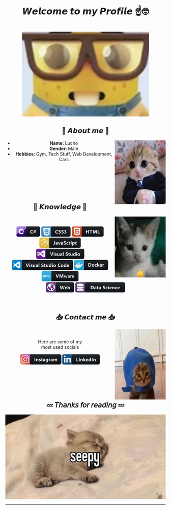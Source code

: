 <!DOCTYPE html>
<body>
    <center>
<h1 align="center">𝙒𝙚𝙡𝙘𝙤𝙢𝙚 𝙩𝙤 𝙢𝙮 𝙋𝙧𝙤𝙛𝙞𝙡𝙚 ☝️🤓</h1>
<br>
<div align="center">
    <img src="./assets/pics/download (8).jpg" width="400" height="266">
</div>
  
<div>
    <h2 align="center"> 🪬 𝘼𝙗𝙤𝙪𝙩 𝙢𝙚 🪬 </h2>
    <div align="center">
        <img src="./assets/pics/download (9).jpg" align="right" width="160" height="200">
    </div>
    <ul>
        <li><b>Name: </b>Lucho</li>
        <li><b>Gender: </b>Male</li>
        <li><b>Hobbies: </b>Gym, Tech Stuff, Web Development, Cars</b></li>
    </ul>
    <br>
    <br>
    <br>
    <br>
    <br>
</div>
  
<div>
    <h2 align="center"> 🧬 𝙆𝙣𝙤𝙬𝙡𝙚𝙙𝙜𝙚 🧬 </h2>
    <p>
    <div align="center">
        <img src="./assets/pics/aaaa.jpg" alt="cute" align="right" width="160" height="191">
   </div>
</div>
  
<div align="center">
    <br>
    <p align="center">
    <img src="./assets/icons/csharp.png" alt="csharp">
    <img src="./assets/icons/css3.png" alt="css3" >
    <img src="./assets/icons/html.png" alt="html5">
    <img src="./assets/icons/js.png" alt="javascript">
    <br>
    <img src="./assets/icons/visualstudio.png" alt="visualstudio">
    <img src="./assets/icons/visualstudio_code.png" alt="visualstudio_code">
    <img src="./assets/icons/docker.png" alt="docker">
    <img src="./assets/icons/vmware.png" alt="vmware">
    <br>
    <img src="./assets/icons/web.png" alt="web">
    <img src="./assets/icons/datascience.png" alt="data_science">
    </p>
    <br>
    <h2 align="center"> 📥 𝘾𝙤𝙣𝙩𝙖𝙘𝙩 𝙢𝙚 📥 </h2>
    <div align="center">
        <!-- <img src="" alt="idksmtcute" align="right" width="373.5px" height="208.5px"> -->
        <img src="./assets/pics/download (12).jpg" alt="idksmtcute" align="right" width="160" height="221">
    </div>
    <br>
    <p align="center">
    Here are some of my <br> most used socials 
    </p>
    <p align="center">
        <a href="https://www.instagram.com/paunov0000"><img src="./assets/icons/instagram.png">
        <a href="https://www.linkedin.com/in/lachezar-paunov-aa38b5250"><img src="./assets/icons/linkedin.png" alt="linkedin"></a>
</div>
<br>
<br>
<br>
<br>
<div>
    <h2 align="center"> 💤 𝘛𝘩𝘢𝘯𝘬𝘴 𝘧𝘰𝘳 𝘳𝘦𝘢𝘥𝘪𝘯𝘨 💤 </h2>
    <div align="center">
        <!-- <img src="./assets/pics/pic4(1).jpg " alt="smtcuteidklolll" width="600" height="338"> -->
        <img src="./assets/pics/SLLEEPPY SEEEPPPYYY.jpg " alt="smtcuteidklolll">
        <!-- <img src="./assets/pics/pic4(1).jpg"> -->
    </div>
<hr>
</div>
    </center>
</body>
